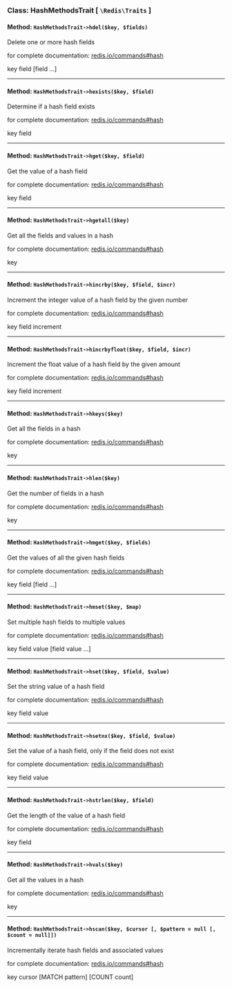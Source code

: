 ### Class: HashMethodsTrait \[ `\Redis\Traits` \]

#### Method: `HashMethodsTrait->hdel($key, $fields)`

Delete one or more hash fields

for complete documentation: [redis.io/commands#hash](http://redis.io/commands#hash)

key field [field ...]

---

#### Method: `HashMethodsTrait->hexists($key, $field)`

Determine if a hash field exists

for complete documentation: [redis.io/commands#hash](http://redis.io/commands#hash)

key field

---

#### Method: `HashMethodsTrait->hget($key, $field)`

Get the value of a hash field

for complete documentation: [redis.io/commands#hash](http://redis.io/commands#hash)

key field

---

#### Method: `HashMethodsTrait->hgetall($key)`

Get all the fields and values in a hash

for complete documentation: [redis.io/commands#hash](http://redis.io/commands#hash)

key

---

#### Method: `HashMethodsTrait->hincrby($key, $field, $incr)`

Increment the integer value of a hash field by the given number

for complete documentation: [redis.io/commands#hash](http://redis.io/commands#hash)

key field increment

---

#### Method: `HashMethodsTrait->hincrbyfloat($key, $field, $incr)`

Increment the float value of a hash field by the given amount

for complete documentation: [redis.io/commands#hash](http://redis.io/commands#hash)

key field increment

---

#### Method: `HashMethodsTrait->hkeys($key)`

Get all the fields in a hash

for complete documentation: [redis.io/commands#hash](http://redis.io/commands#hash)

key

---

#### Method: `HashMethodsTrait->hlen($key)`

Get the number of fields in a hash

for complete documentation: [redis.io/commands#hash](http://redis.io/commands#hash)

key

---

#### Method: `HashMethodsTrait->hmget($key, $fields)`

Get the values of all the given hash fields

for complete documentation: [redis.io/commands#hash](http://redis.io/commands#hash)

key field [field ...]

---

#### Method: `HashMethodsTrait->hmset($key, $map)`

Set multiple hash fields to multiple values

for complete documentation: [redis.io/commands#hash](http://redis.io/commands#hash)

key field value [field value ...]

---

#### Method: `HashMethodsTrait->hset($key, $field, $value)`

Set the string value of a hash field

for complete documentation: [redis.io/commands#hash](http://redis.io/commands#hash)

key field value

---

#### Method: `HashMethodsTrait->hsetnx($key, $field, $value)`

Set the value of a hash field, only if the field does not exist

for complete documentation: [redis.io/commands#hash](http://redis.io/commands#hash)

key field value

---

#### Method: `HashMethodsTrait->hstrlen($key, $field)`

Get the length of the value of a hash field

for complete documentation: [redis.io/commands#hash](http://redis.io/commands#hash)

key field

---

#### Method: `HashMethodsTrait->hvals($key)`

Get all the values in a hash

for complete documentation: [redis.io/commands#hash](http://redis.io/commands#hash)

key

---

#### Method: `HashMethodsTrait->hscan($key, $cursor [, $pattern = null [, $count = null]])`

Incrementally iterate hash fields and associated values

for complete documentation: [redis.io/commands#hash](http://redis.io/commands#hash)

key cursor [MATCH pattern] [COUNT count]

